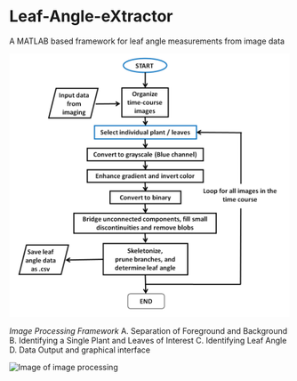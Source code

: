 # Leaf-Angle-eXtractor
A MATLAB based framework for leaf angle measurements from image data

![Image of LAX Flowchart](Flowchart.png)

*Image Processing Framework*
A. Separation of Foreground and Background
B. Identifying a Single Plant and Leaves of Interest
C. Identifying Leaf Angle 
D. Data Output and graphical interface

![Image of image processing]()
